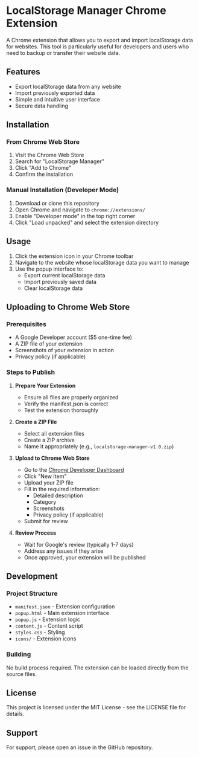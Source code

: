 # LocalStorage Manager Chrome Extension

A Chrome extension that allows you to export and import localStorage data for websites. This tool is particularly useful for developers and users who need to backup or transfer their website data.

## Features

- Export localStorage data from any website
- Import previously exported data
- Simple and intuitive user interface
- Secure data handling

## Installation

### From Chrome Web Store

1. Visit the Chrome Web Store
2. Search for "LocalStorage Manager"
3. Click "Add to Chrome"
4. Confirm the installation

### Manual Installation (Developer Mode)

1. Download or clone this repository
2. Open Chrome and navigate to `chrome://extensions/`
3. Enable "Developer mode" in the top right corner
4. Click "Load unpacked" and select the extension directory

## Usage

1. Click the extension icon in your Chrome toolbar
2. Navigate to the website whose localStorage data you want to manage
3. Use the popup interface to:
   - Export current localStorage data
   - Import previously saved data
   - Clear localStorage data

## Uploading to Chrome Web Store

### Prerequisites

- A Google Developer account ($5 one-time fee)
- A ZIP file of your extension
- Screenshots of your extension in action
- Privacy policy (if applicable)

### Steps to Publish

1. **Prepare Your Extension**
   - Ensure all files are properly organized
   - Verify the manifest.json is correct
   - Test the extension thoroughly

2. **Create a ZIP File**
   - Select all extension files
   - Create a ZIP archive
   - Name it appropriately (e.g., `localstorage-manager-v1.0.zip`)

3. **Upload to Chrome Web Store**
   - Go to the [Chrome Developer Dashboard](https://chrome.google.com/webstore/devconsole)
   - Click "New Item"
   - Upload your ZIP file
   - Fill in the required information:
     - Detailed description
     - Category
     - Screenshots
     - Privacy policy (if applicable)
   - Submit for review

4. **Review Process**
   - Wait for Google's review (typically 1-7 days)
   - Address any issues if they arise
   - Once approved, your extension will be published

## Development

### Project Structure

- `manifest.json` - Extension configuration
- `popup.html` - Main extension interface
- `popup.js` - Extension logic
- `content.js` - Content script
- `styles.css` - Styling
- `icons/` - Extension icons

### Building

No build process required. The extension can be loaded directly from the source files.

## License

This project is licensed under the MIT License - see the LICENSE file for details.

## Support

For support, please open an issue in the GitHub repository.
